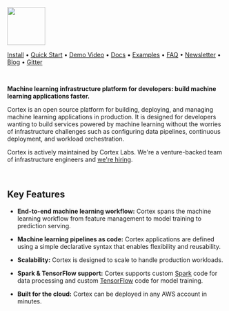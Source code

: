 <img src='https://s3-us-west-2.amazonaws.com/cortex-public/logo.png' height='88'>


<br>

[Install](https://docs.cortexlabs.com/cortex/install) • [Quick Start](https://docs.cortexlabs.com/cortex/quick-start) • [Demo Video](https://www.youtube.com/watch?v=vcistUor0b4) • <!-- CORTEX_VERSION_MINOR_STABLE e.g. https://docs.cortex.dev/v/0.2/ -->[Docs](https://docs.cortex.dev) • <!-- CORTEX_VERSION_MINOR_STABLE -->[Examples](https://github.com/cortexlabs/cortex/tree/0.3/examples) • [FAQ](https://docs.cortexlabs.com/cortex/faq) • [Newsletter](https://cortexlabs.us20.list-manage.com/subscribe?u=a1987373ab814f20961fd90b4&id=ae83491e1c) • [Blog](https://medium.com/cortex-labs) • [Gitter](https://gitter.im/cortexlabs/cortex)

<br>

**Machine learning infrastructure platform for developers: build machine learning applications faster.**

Cortex is an open source platform for building, deploying, and managing machine learning applications in production. It is designed for developers wanting to build services powered by machine learning without the worries of infrastructure challenges such as configuring data pipelines, continuous deployment, and workload orchestration.

Cortex is actively maintained by Cortex Labs. We're a venture-backed team of infrastructure engineers and [we're hiring](https://angel.co/cortex-labs-inc/jobs).

<br>

## Key Features

- **End-to-end machine learning workflow:** Cortex spans the machine learning workflow from feature management to model training to prediction serving.

- **Machine learning pipelines as code:** Cortex applications are defined using a simple declarative syntax that enables flexibility and reusability.

- **Scalability:** Cortex is designed to scale to handle production workloads.

- **Spark & TensorFlow support:** Cortex supports custom [Spark](https://spark.apache.org) code for data processing and custom [TensorFlow](https://www.tensorflow.org) code for model training.

- **Built for the cloud:** Cortex can be deployed in any AWS account in minutes.

